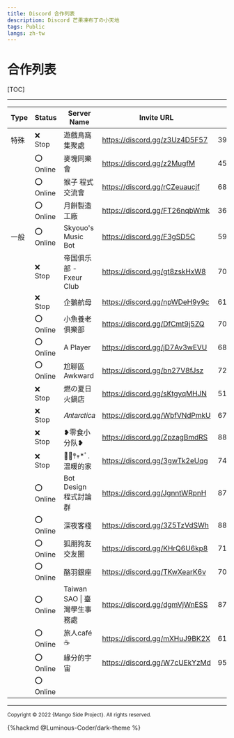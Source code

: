 ```yaml
---
title: Discord 合作列表
description: Discord 芒果凍布丁の小天地
tags: Public
langs: zh-tw
---
```

# 合作列表

[TOC]

---

|Type|Status    |Server Name              |Invite URL|Collaborator's ID|Note|
|----|----------|-------------------------|------------------------------|-----------------|----|
|特殊|:x: Stop  |遊戲鳥窩集聚處             |https://discord.gg/z3Uz4D5F57 |394333847287758852||
|　　|:o: Online|麥塊同樂會                 |https://discord.gg/z2MugfM    |4509841872191488001||
|　　|:o: Online|猴子 程式交流會            |https://discord.gg/rCZeuaucjf |688181698822799414||
|　　|:o: Online|月餅製造工廠               |https://discord.gg/FT26nqbWmk |366869786388594698||
|一般|:o: Online|Skyouo's Music Bot         |https://discord.gg/F3gSD5C   |599923291968241666||
|　　|:x: Stop  |帝国俱乐部 - Fxeur Club    |https://discord.gg/gt8zskHxW8 |708269407381487676||
|　　|:x: Stop  |企鵝航母                   |https://discord.gg/npWDeH9y9c |612526659454763008||
|　　|:o: Online|小魚養老俱樂部             |https://discord.gg/DfCmt9j5ZQ |704663550257266778||
|　　|:o: Online|A Player                   |https://discord.gg/jD7Av3wEVU |681515469399916577||
|　　|:o: Online|尬聊區 Awkward             |https://discord.gg/bn27V8fJsz |726709068835717140||
|　　|:x: Stop  |燃の夏日火鍋店             |https://discord.gg/sKtgyqMHJN |514578938031374336||
|　　|:x: Stop  |𝐴𝑛𝑡𝑎𝑟𝑐𝑡𝑖𝑐𝑎                 |https://discord.gg/WbfVNdPmkU |673180146894766082||
|　　|:x: Stop  |❥零食小分队❥             |https://discord.gg/ZpzagBmdRS |889690026747768893||
|　　|:x: Stop  |❁⃘𖤣𖥧*ﾟ.温暖的家             |https://discord.gg/3gwTk2eUqg |743717919006916661||
|　　|:o: Online|Bot Design 程式討論群      |https://discord.gg/JgnntWRpnH |871616467186098187||
|　　|:o: Online|深夜客棧                   |https://discord.gg/3Z5TzVdSWh |889507305358504046||
|　　|:o: Online|狐朋狗友交友圈             |https://discord.gg/KHrQ6U6kp8 |712371270804570697||
|　　|:o: Online|酪羽銀座                   |https://discord.gg/TKwXearK6v |705047017893920799||
|　　|:o: Online|Taiwan SAO \| 臺灣學生事務處|https://discord.gg/dgmVjWnESS |871616467186098187||
|　　|:o: Online|旅人café☕                 |https://discord.gg/mXHuJ9BK2X |615428986901757963||
|　　|:o: Online|緣分的宇宙                 |https://discord.gg/W7cUEkYzMd |952471038741074010||
|　　|:o: Online|||||

---

<small>Copyright © 2022 {Mango Side Project}. All rights reserved.</small>

{%hackmd @Luminous-Coder/dark-theme %}
<!-- the theme made by Luminous-Coder -->